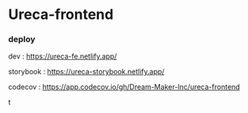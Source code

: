 # Ureca-frontend

### deploy

dev : https://ureca-fe.netlify.app/

storybook : https://ureca-storybook.netlify.app/

codecov : https://app.codecov.io/gh/Dream-Maker-Inc/ureca-frontend

t
